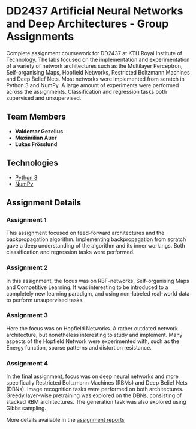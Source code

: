 # DD2437 Artificial Neural Networks and Deep Architectures - Group Assignments

Complete assignment coursework for DD2437 at KTH Royal Institute of Technology. The labs focused on the implementation and experimentation of a variety of network architectures such as the Multilayer Perceptron, Self-organising Maps, Hopfield Networks, Restricted Boltzmann Machines and Deep Belief Nets. Most networks were implemented from scratch in Python 3 and NumPy. A large amount of experiments were performed across the assignments. Classification and regression tasks both supervised and unsupervised.

## Team Members

<ul>
    <li>
        <strong>Valdemar Gezelius</strong>
    </li>  
    <li>
        <strong>Maximilian Auer</strong>
    </li>
    <li>
        <strong>Lukas Frösslund</strong>
    </li>
</ul>

## Technologies

-   [Python 3](https://www.python.org/)
-   [NumPy](https://numpy.org/)

## Assignment Details

### Assignment 1

This assignment focused on feed-forward architectures and the backpropagation algorithm. Implementing backpropagation from scratch gave a deep understanding of the algorithm and its inner workings. Both classification and regression tasks were performed.

### Assignment 2

In this assignment, the focus was on RBF-networks, Self-organising Maps and Competitive Learning. It was interesting to be introduced to a completely new learning paradigm, and using non-labeled real-world data to perform unsupervised tasks.

### Assignment 3

Here the focus was on Hopfield Networks. A rather outdated network architecture, but nonetheless interesting to study and implement. Many aspects of the Hopfield Network were experimented with, such as the Energy function, sparse patterns and distortion resistance.

### Assignment 4

In the final assignment, focus was on deep neural networks and more specifically Restricted Boltzmann Machines (RBMs) and Deep Belief Nets (DBNs). Image recognition tasks were performed on both architectures. Greedy layer-wise pretraining was explored on the DBNs, consisting of stacked RBM architectures. The generation task was also explored using Gibbs sampling.

More details available in the <a href="https://github.com/vgez/Assignments-DD2437-Artificial-Neural-Networks/tree/main/Assignment%20Reports">assignment reports</a>
